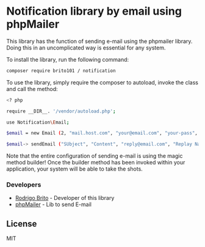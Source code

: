 # Notification library by email using phpMailer

This library has the function of sending e-mail using the phpmailer library. Doing this in an uncomplicated way is essential for any system.

To install the library, run the following command:

``` sh
composer require brito101 / notification
```

To use the library, simply require the composer to autoload, invoke the class and call the method:

``` sh
<? php

require __DIR__. '/vendor/autoload.php';

use Notification\Email;

$email = new Email (2, "mail.host.com", "your@email.com", "your-pass", "smtp secure (tls / ssl)", "port (587)", "from@email.com", "From Name");

$email-> sendEmail ("SUbject", "Content", "reply@email.com", "Replay Name", "address@email.com", "Address Name");
```

Note that the entire configuration of sending e-mail is using the magic method builder! Once the builder method has been invoked within your application, your system will be able to take the shots.

### Developers
* [Rodrigo Brito] - Developer of this library
* [phpMailer] - Lib to send E-mail

License
----

MIT

[//]: #
[Rodrigo Brito]: <mailto: rodrigobrito101@hotmail.com>
[phpMailer]: <https://github.com/PHPMailer/PHPMailer>
